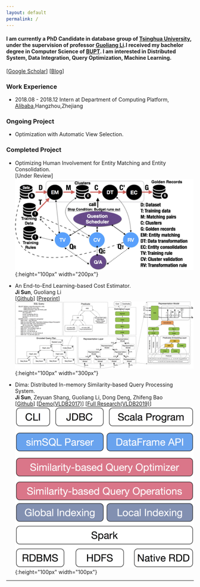 ```yaml
---
layout: default
permalink: /
---
```

#### I am currently a PhD Candidate in database group of [Tsinghua University](http://www.tsinghua.edu.cn/publish/thu2018en/index.html), under the supervision of professor [Guoliang Li](http://dbgroup.cs.tsinghua.edu.cn/ligl/).I received my bachelor degree in Computer Science of [BUPT](http://www.bupt.edu.cn/). I am interested in Distributed System, Data Integration, Query Optimization, Machine Learning.   
[[Google Scholar](https://scholar.google.com/citations?user=ye4BnicAAAAJ&hl=en)] [[Blog](/blog)]

### Work Experience  
- 2018.08 - 2018.12 Intern at Department of Computing Platform, [Alibaba](https://www.alibabagroup.com/en/global/home),Hangzhou,Zhejiang  

### Ongoing Project
- Optimization with Automatic View Selection.  

### Completed Project
- Optimizing Human Involvement for Entity Matching and Entity Consolidation.  
[Under Review]  
![Framework](figures/emgr.jpg){:height="100px" width="200px"}  

- An End-to-End Learning-based Cost Estimator.  
**Ji Sun**, Guoliang Li  
[[Github](https://github.com/greatji/Learning-based-cost-estimator)] [[Preprint](http://arxiv.org/abs/1906.02560)]  
![Framework](figures/model.png){:height="100px" width="300px"}  

- Dima: Distributed In-memory Similarity-based Query Processing System.  
**Ji Sun**, Zeyuan Shang, Guoliang Li, Dong Deng, Zhifeng Bao  
[[Github](https://github.com/TsinghuaDatabaseGroup/Dima.git)] [[Demo(VLDB2017)](http://www.vldb.org/pvldb/vol10/p1925-sun.pdf)] [[Full Research(VLDB2019)](http://www.vldb.org/pvldb/vol12/p961-sun.pdf)]  
![Framework](figures/dima.png){:height="100px" width="100px"}  

_____
<div style="height:100px;width:200px;margin:0 auto">
<center>
<script type="text/javascript" id="clustrmaps" src="//cdn.clustrmaps.com/map_v2.js?d=pe1rfPbhTfzky5ISQu4qQ1Xwqj7y_bFjS5d6afAShdk&cl=ffffff&w=a"></script>
</center>
</div>